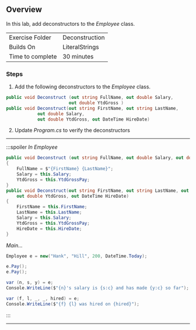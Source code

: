 ﻿## Overview
In this lab, add deconstructors to the *Employee* class.

| | |
| --------- | --------------------------- |
| Exercise Folder | Deconstruction |
| Builds On | LiteralStrings |
| Time to complete | 30 minutes


### Steps
1. Add the following deconstructors to the *Employee* class.

```c#
public void Deconstruct (out string FullName, out double Salary, 
                        out double YtdGross )
public void Deconstruct(out string FirstName, out string LastName, 
            out double Salary, 
            out double YtdGross, out DateTime HireDate)
```
2. Update *Program.cs* to verify the deconstructors

---
:::spoiler
*In Employee*
```c#
public void Deconstruct (out string FullName, out double Salary, out double YtdGross )
{
    FullName = $"{FirstName} {LastName}";
    Salary = this.Salary;
    YtdGross = this.YtdGrossPay;
}
public void Deconstruct(out string FirstName, out string LastName, out double Salary, 
    out double YtdGross, out DateTime HireDate)
{
    FirstName = this.FirstName;
    LastName = this.LastName;
    Salary = this.Salary;
    YtdGross = this.YtdGrossPay;
    HireDate = this.HireDate;
}
```

*Main...*
```c#
Employee e = new("Hank", "Hill", 200, DateTime.Today);

e.Pay();
e.Pay();

var (n, s, y) = e;
Console.WriteLine($"{n}'s salary is {s:c} and has made {y:c} so far");

var (f, l, _, _, hired) = e;
Console.WriteLine($"{f} {l} was hired on {hired}");
```
:::

---
